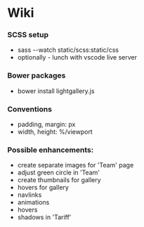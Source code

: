 # Wiki

### SCSS setup
- sass --watch static/scss:static/css
- optionally - lunch with vscode live server

### Bower packages
- bower install lightgallery.js

### Conventions
- padding, margin: px
- width, height: %/viewport

### Possible enhancements:
- create separate images for 'Team' page
- adjust green circle in 'Team'
- create thumbnails for gallery
- hovers for gallery
- navlinks
- animations
- hovers
- shadows in 'Tariff'